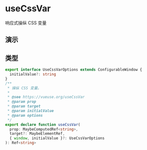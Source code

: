 # useCssVar

响应式操纵 CSS 变量

## 演示

<demo src="./demo.vue" title="useCssVar" desc="使用 CSS 变量"></demo>

## 类型

```ts
export interface UseCssVarOptions extends ConfigurableWindow {
  initialValue?: string
}
/**
 * 操纵 CSS 变量。
 *
 * @see https://vueuse.org/useCssVar
 * @param prop
 * @param target
 * @param initialValue
 * @param options
 */
export declare function useCssVar(
  prop: MaybeComputedRef<string>,
  target?: MaybeElementRef,
  { window, initialValue }?: UseCssVarOptions
): Ref<string>
```
